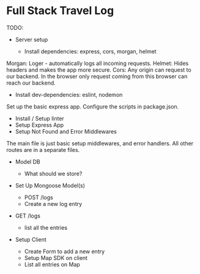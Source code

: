 # Full Stack Travel Log

TODO:

- Server setup

  - Install dependencies: express, cors, morgan, helmet

Morgan: Loger - automatically logs all incoming requests.
Helmet: Hides headers and makes the app more secure.
Cors: Any origin can request to our backend. In the browser only request coming from this browser can reach our backend.

- Install dev-dependencies: eslint, nodemon

Set up the basic express app. Configure the scripts in package.json.

- Install / Setup linter
- Setup Express App
- Setup Not Found and Error Middlewares

The main file is just basic setup middlewares, and error handlers. All other routes are in a separate files.

- Model DB

  - What should we store?

- Set Up Mongoose Model(s)

  - POST /logs
  - Create a new log entry

- GET /logs

  - list all the entries

- Setup Client
  - Create Form to add a new entry
  - Setup Map SDK on client
  - List all entries on Map

